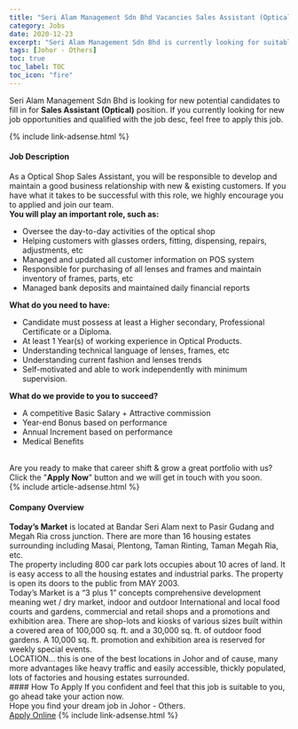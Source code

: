 ```yaml
---
title: "Seri Alam Management Sdn Bhd Vacancies Sales Assistant (Optical)" 
category: Jobs 
date: 2020-12-23 
excerpt: "Seri Alam Management Sdn Bhd is currently looking for suitable person to fill in the Sales Assistant (Optical) which positioned at Johor - Others" 
tags: [Johor - Others] 
toc: true 
toc_label: TOC 
toc_icon: "fire" 
--- 
```


<p>Seri Alam Management Sdn Bhd is looking for new potential candidates to fill in for <b>Sales Assistant (Optical)</b> position. If you currently looking for new job opportunities and qualified with the job desc, feel free to apply this job.
</p>{% include link-adsense.html %} 
<div><div><div><h4>Job Description</h4></div></div><div><div><span><div><div>As a Optical Shop Sales Assistant, you will be responsible to develop and maintain a good business relationship with new &amp; existing customers. If you have what it takes to be successful with this role, we highly encourage you to applied and join our team.<br><strong>You will play an important role, such as:</strong><ul><li>Oversee the day-to-day activities of the optical shop</li><li>Helping customers with glasses orders, fitting, dispensing, repairs, adjustments, etc</li><li>Managed and updated all customer information on POS system</li><li>Responsible for purchasing of all lenses and frames and maintain inventory of frames, parts, etc</li><li>Managed bank deposits and maintained daily financial reports</li></ul><strong>What do you need to have:</strong><ul><li>Candidate must possess at least a Higher secondary, Professional Certificate or a Diploma.</li><li>At least 1 Year(s) of working experience in Optical Products.</li><li>Understanding technical language of lenses, frames, etc</li><li>Understanding current fashion and lenses trends</li><li>Self-motivated and able to work independently with minimum supervision.</li></ul><strong>What do we provide to you to succeed?</strong><ul><li>A competitive Basic Salary + Attractive commission</li><li>Year-end Bonus based on performance</li><li>Annual Increment based on performance</li><li>Medical Benefits</li></ul><br>Are you ready to make that career shift &amp; grow a great portfolio with us? Click the "<strong>Apply Now</strong>" button and we will get in touch with you soon.</div></div></span></div></div></div> 
{% include article-adsense.html %} 
<div><div><div><h4>Company Overview</h4></div></div><div><div><span><div><div><strong>Today&#8217;s Market</strong> is located at Bandar Seri Alam next to Pasir Gudang and Megah Ria cross junction. There are more than 16 housing estates surrounding including Masai, Plentong, Taman Rinting, Taman Megah Ria, etc.</div>
<div>The property including 800 car park lots occupies about 10 acres of land. It is easy access to all the housing estates and industrial parks. The property is open its doors to the public from MAY 2003.</div>
<div>Today&#8217;s Market is a &#8220;3 plus 1&#8221; concepts comprehensive development meaning wet / dry market, indoor and outdoor International and local food courts and gardens, commercial and retail shops and a promotions and exhibition area. There are shop-lots and kiosks of various sizes built within a covered area of 100,000 sq. ft. and a 30,000 sq. ft. of outdoor food gardens. A 10,000 sq. ft. promotion and exhibition area is reserved for weekly special events.</div>
<div>LOCATION&#8230; this is one of the best locations in Johor and of cause, many more advantages like heavy traffic and easily accessible, thickly populated, lots of factories and housing estates surrounded.</div></div></span></div></div></div> 
#### How To Apply 
If you confident and feel that this job is suitable to you, go ahead take your action now. <br/> 
Hope you find your dream job in Johor - Others. <br/> 
<a href="https://www.jobstreet.com.my/en/job/sales-assistant-optical-4430092?jobId=jobstreet-my-job-4430092&sectionRank=13&token=0~20fa1cdb-e39c-40a8-b7c0-fdfdcd818445&fr=SRP%20View%20In%20New%20Ta" class="btn btn--info" target="_blank" rel="nofollow noopenner">Apply Online</a> 
{% include link-adsense.html %} 